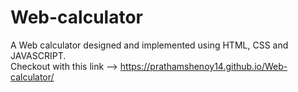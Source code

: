 # Web-calculator
A Web calculator designed and implemented using HTML, CSS and JAVASCRIPT. <br>
Checkout with this link --> https://prathamshenoy14.github.io/Web-calculator/
